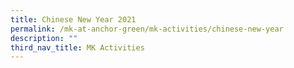 ```yaml
---
title: Chinese New Year 2021
permalink: /mk-at-anchor-green/mk-activities/chinese-new-year
description: ""
third_nav_title: MK Activities
---
```

